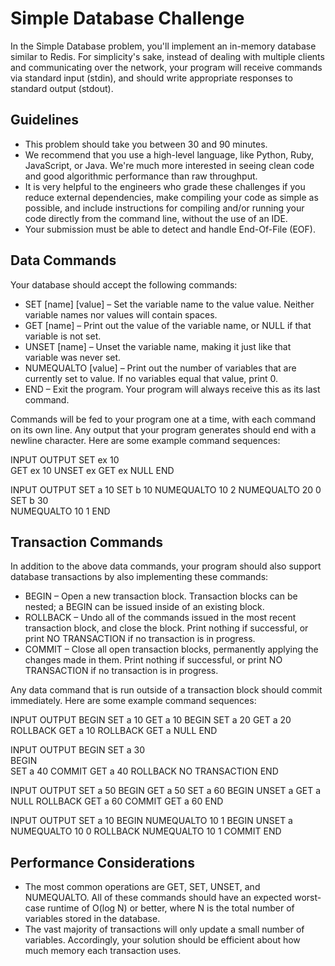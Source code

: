 Simple Database Challenge
=============
In the Simple Database problem, you'll implement an in-memory database similar to Redis. For simplicity's sake, instead of dealing with multiple clients and communicating over the network, your program will receive commands via standard input (stdin), and should write appropriate responses to standard output (stdout).

Guidelines
-------------
* This problem should take you between 30 and 90 minutes.
* We recommend that you use a high-level language, like Python, Ruby, JavaScript, or Java. We're much more interested in seeing clean code and good algorithmic performance than raw throughput.
* It is very helpful to the engineers who grade these challenges if you reduce external dependencies, make compiling your code as simple as possible, and include instructions for compiling and/or running your code directly from the command line, without the use of an IDE.
* Your submission must be able to detect and handle End-Of-File (EOF).

Data Commands
-------------
Your database should accept the following commands:
* SET [name] [value] – Set the variable name to the value value. Neither variable names nor values will contain spaces.
* GET [name] – Print out the value of the variable name, or NULL if that variable is not set.
* UNSET [name] – Unset the variable name, making it just like that variable was never set.
* NUMEQUALTO [value] – Print out the number of variables that are currently set to value. If no variables equal that value, print 0.
* END – Exit the program. Your program will always receive this as its last command.

Commands will be fed to your program one at a time, with each command on its own line. Any output that your program generates should end with a newline character. Here are some example command sequences:

INPUT			OUTPUT
SET ex 10		
GET ex			10
UNSET ex
GET ex			NULL
END

INPUT			OUTPUT
SET a 10
SET b 10
NUMEQUALTO 10	2
NUMEQUALTO 20	0
SET b 30		
NUMEQUALTO 10	1
END

Transaction Commands
-------------

In addition to the above data commands, your program should also support database transactions by also implementing these commands:
* BEGIN – Open a new transaction block. Transaction blocks can be nested; a BEGIN can be issued inside of an existing block.
* ROLLBACK – Undo all of the commands issued in the most recent transaction block, and close the block. Print nothing if successful, or print NO TRANSACTION if no transaction is in progress.
* COMMIT – Close all open transaction blocks, permanently applying the changes made in them. Print nothing if successful, or print NO TRANSACTION if no transaction is in progress.

Any data command that is run outside of a transaction block should commit immediately. Here are some example command sequences:

INPUT		OUTPUT
BEGIN
SET a 10
GET a		10
BEGIN
SET a 20
GET a		20
ROLLBACK
GET a		10
ROLLBACK
GET a		NULL
END

INPUT		OUTPUT
BEGIN
SET a 30	
BEGIN	
SET a 40
COMMIT
GET a		40
ROLLBACK	NO TRANSACTION
END

INPUT		OUTPUT
SET a 50
BEGIN
GET a		50
SET a 60
BEGIN
UNSET a
GET a		NULL
ROLLBACK
GET a		60
COMMIT
GET a		60
END

INPUT				OUTPUT
SET a 10
BEGIN
NUMEQUALTO 10		1
BEGIN
UNSET a
NUMEQUALTO 10		0
ROLLBACK
NUMEQUALTO 10		1
COMMIT
END


Performance Considerations
-------------

* The most common operations are GET, SET, UNSET, and NUMEQUALTO. All of these commands should have an expected worst-case runtime of O(log N) or better, where N is the total number of variables stored in the database.
* The vast majority of transactions will only update a small number of variables. Accordingly, your solution should be efficient about how much memory each transaction uses.
